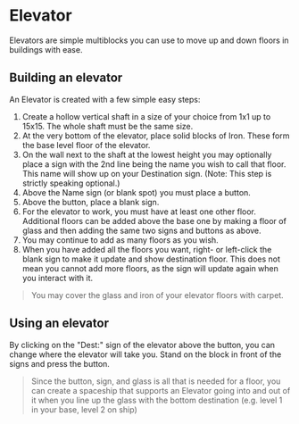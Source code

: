 # Elevator

Elevators are simple multiblocks you can use to move up and down floors in buildings with ease.

## Building an elevator

An Elevator is created with a few simple easy steps:

1. Create a hollow vertical shaft in a size of your choice from 1x1 up to 15x15. The whole shaft must be the same size.
2. At the very bottom of the elevator, place solid blocks of Iron. These form the base level floor of the elevator.
3. On the wall next to the shaft at the lowest height you may optionally place a sign with the 2nd line being the name you wish to call that floor. This name will show up on your Destination sign. \(Note: This step is strictly speaking optional.\)
4. Above the Name sign \(or blank spot\) you must place a button.
5. Above the button, place a blank sign.
6. For the elevator to work, you must have at least one other floor. Additional floors can be added above the base one by making a floor of glass and then adding the same two signs and buttons as above.
7. You may continue to add as many floors as you wish.
8. When you have added all the floors you want, right- or left-click the blank sign to make it update and show destination floor. This does not mean you cannot add more floors, as the sign will update again when you interact with it.

> You may cover the glass and iron of your elevator floors with carpet.

## Using an elevator

By clicking on the "Dest:" sign of the elevator above the button, you can change where the elevator will take you. Stand on the block in front of the signs and press the button.

> Since the button, sign, and glass is all that is needed for a floor, you can create a spaceship that supports an Elevator going into and out of it when you line up the glass with the bottom destination \(e.g. level 1 in your base, level 2 on ship\)

